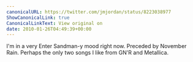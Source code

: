 ```yaml
---
canonicalURL: https://twitter.com/jmjordan/status/8223038977
ShowCanonicalLink: true
CanonicalLinkText: View original on
date: 2010-01-26T04:49:39+00:00
---
```

I'm in a very Enter Sandman-y mood right now. Preceded by November Rain. Perhaps the only two songs I like from GN'R and Metallica.